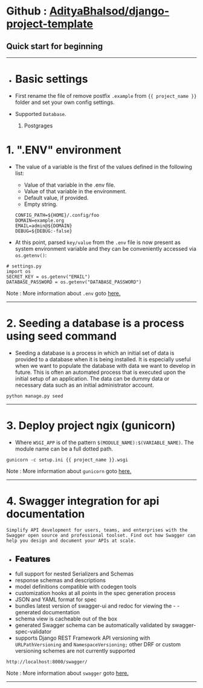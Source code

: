 # Github : [AdityaBhalsod/django-project-template](https://github.com/AdityaBhalsod/django-project-template)

## Quick start for beginning

---

- # Basic settings

- First rename the file of remove postfix `.example` from `{{ project_name }}` folder and set your own config settings.

- Supported `Database`.
    1. Postgrages

# 1. ".ENV" environment

- The value of a variable is the first of the values defined in the following list:
    - Value of that variable in the .env file.
    - Value of that variable in the environment.
    - Default value, if provided.
    - Empty string.

    ``` shell
    CONFIG_PATH=${HOME}/.config/foo
    DOMAIN=example.org
    EMAIL=admin@${DOMAIN}
    DEBUG=${DEBUG:-false}
    ```

- At this point, parsed `key/value` from the `.env` file is now present as system environment variable and they can be conveniently accessed via `os.getenv()`:

``` shell
# settings.py
import os
SECRET_KEY = os.getenv("EMAIL")
DATABASE_PASSWORD = os.getenv("DATABASE_PASSWORD")
```

Note :  More information about `.env` goto [here.](https://github.com/theskumar/python-dotenv)

---

# 2. Seeding a database is a process using seed command

 - Seeding a database is a process in which an initial set of data is provided to a database when it is being installed. It is especially useful when we want to populate the database with data we want to develop in future. This is often an automated process that is executed upon the initial setup of an application. The data can be dummy data or necessary data such as an initial administrator account.
 
```shell
python manage.py seed
```
---

# 3. Deploy project ngix (gunicorn)

- Where `WSGI_APP` is of the pattern `$(MODULE_NAME):$(VARIABLE_NAME)`. The module name can be a full dotted path. 

```shell
gunicorn -c setup.ini {{ project_name }}.wsgi
```
Note :  More information about `gunicorn` goto [here.](https://docs.gunicorn.org/en/latest/index.html)

---

# 4. Swagger integration for api documentation

 ```Simplify API development for users, teams, and enterprises with the Swagger open source and professional toolset. Find out how Swagger can help you design and document your APIs at scale.```

- ## <span style="font-weight:bolder;">Features</span>
- full support for nested Serializers and Schemas
- response schemas and descriptions
- model definitions compatible with codegen tools
- customization hooks at all points in the spec generation process
- JSON and YAML format for spec
- bundles latest version of swagger-ui and redoc for viewing the - - generated documentation
- schema view is cacheable out of the box
- generated Swagger schema can be automatically validated by swagger-spec-validator
- supports Django REST Framework API versioning with `URLPathVersioning` and `NamespaceVersioning;` other DRF or custom versioning schemes are not currently supported

```shell
http://localhost:8000/swagger/
```
Note :  More information about `swagger` goto [here.](https://drf-yasg.readthedocs.io/en/stable/)

---
